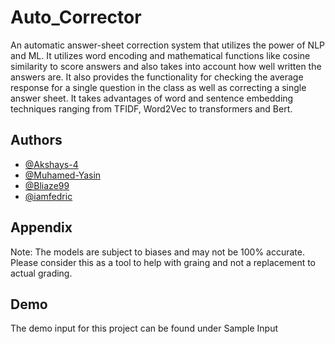 # Auto_Corrector
An automatic answer-sheet correction system that utilizes the power of NLP and ML. It utilizes word encoding and mathematical functions like cosine similarity to score answers and also takes into account how well written the answers are.
It also provides the functionality for checking the average response for a single question in the class as well as correcting a single answer sheet.
It takes advantages of word and sentence embedding techniques ranging from TFIDF, Word2Vec to transformers and Bert.
## Authors

- [@Akshays-4](https://www.github.com/Akshays-4)
- [@Muhamed-Yasin](https://www.github.com/Muhamed-Yasin)
- [@Bliaze99](https://www.github.com/Blaize99)
- [@iamfedric](https://www.github.com/iamfedric)


## Appendix

Note: The models are subject to biases and may not be 100% accurate. Please consider this as a tool to help with graing and not a replacement to actual grading.

## Demo
The demo input for this project can be found under <a src="https://github.com/Akshays-4/Auto_Corrector/tree/main/Flask/Flask_Upload/static">Sample Input</a>
